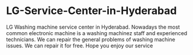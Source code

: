 # LG-Service-Center-in-Hyderabad
LG Washing machine service center in Hyderabad. Nowadays the most common electronic machine is a washing machinez staff and experienced technicians. We can repair the general problems of washing machine issues. We can repair it for free. Hope you enjoy our service  
